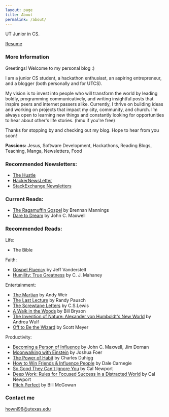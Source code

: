 ```yaml
---
layout: page
title: About
permalink: /about/
---
```


UT Junior in CS.

[Resume](https://resume.creddle.io/resume/1qup0246pjd)

### More Information

Greetings! Welcome to my personal blog :)

I am a junior CS student, a hackathon enthusiast, an aspiring entrepreneur, and a blogger (both personally and for UTCS).

My vision is to invest into people who will transform the world by leading boldly, programming communicatively, and writing insightful posts that inspire peers and internet passers alike. Currently, I thrive on building ideas and working on projects that impact my city, community, and church. I’m always open to learning new things and constantly looking for opportunities to hear about other's life stories. (hmu if you're free)

Thanks for stopping by and checking out my blog. Hope to hear from you soon!

**Passions:** Jesus, Software Development, Hackathons, Reading Blogs, Teaching, Manga, Newsletters, Food


### Recommended Newsletters:

- [The Hustle](http://ambassadors.thehustle.co/?ref=76af0631a4)
- [HackerNewsLetter](www.hackernewsletter.com)
- [StackExchange Newsletters](http://stackexchange.com/newsletters)

### Current Reads:
- [The Ragamuffin Gospel](http://amzn.to/2vQxA14) by Brennan Mannings
- [Dare to Dream](http://amzn.to/2vM0Fwe) by John C. Maxwell

### Recommended Reads:

Life:

- The Bible

Faith:

- [Gospel Fluency](http://amzn.to/2vQWOw4) by Jeff Vanderstelt
- [Humility: True Greatness](http://amzn.to/2waqQNW) by C. J. Mahaney

Entertainment:

- [The Martian](http://amzn.to/2vReKH4) by Andy Weir
- [The Last Lecture](http://amzn.to/2icSi82) by Randy Pausch
- [The Screwtape Letters](http://amzn.to/2vM4p0z) by C.S.Lewis
- [A Walk in the Woods](http://amzn.to/2wZrZFO) by Bill Bryson
- [The Invention of Nature: Alexander von Humboldt's New World](http://amzn.to/2ieeVJs) by Andrea Wulf
- [Off to Be the Wizard](http://amzn.to/2fSrOrT) by Scott Meyer

Productivity:

- [Becoming a Person of Influence](http://amzn.to/2vMEcPD) by John C. Maxwell, Jim Dornan
- [Moonwalking with Einstein](http://amzn.to/2ieXgRV) by Joshua Foer
- [The Power of Habit](http://amzn.to/2vQOtbM) by Charles Duhigg
- [How to Win Friends & Influence People](http://amzn.to/2uQvjFT) by Dale Carnegie
- [So Good They Can't Ignore You](http://amzn.to/2vLqFaP) by Cal Newport
- [Deep Work: Rules for Focused Success in a Distracted World](http://amzn.to/2idVDnt) by Cal Newport
- [Pitch Perfect](http://amzn.to/2vQCGu8) by Bill McGowan


### Contact me

[hownl96@utexas.edu](mailto:hownl96@utexas.edu)
